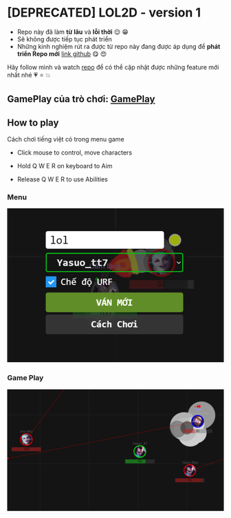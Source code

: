 # [DEPRECATED] LOL2D - version 1

- Repo này đã làm **từ lâu** và **lỗi thời** :relieved: :grin:
- Sẽ không được tiếp tục phát triển 
- Những kinh nghiệm rút ra được từ repo này đang được áp dụng để **phát triển  Repo mới** [link github](https://github.com/LOL2D/LOL2D_core)  :yum: :heart_eyes:

Hãy follow mình và watch [repo](https://github.com/LOL2D/LOL2D_core) để có thể cập nhật được những feature mới nhất nhé :heartpulse: :star: :boom:

## GamePlay của trò chơi: [GamePlay](https://www.youtube.com/watch?v=yXC97XTBN7I)

## How to play

Cách chơi tiếng việt có trong menu game

- Click mouse to control, move characters

- Hold Q W E R on keyboard to Aim

- Release Q W E R to use Abilities

### Menu

![Menu](images/readme/Screenshot_1.png)

### Game Play

![Game play](images/readme/Untitled.png)

